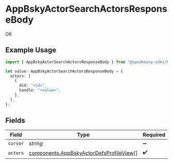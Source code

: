 # AppBskyActorSearchActorsResponseBody

OK

## Example Usage

```typescript
import { AppBskyActorSearchActorsResponseBody } from "@speakeasy-sdks/bluesky/models/operations";

let value: AppBskyActorSearchActorsResponseBody = {
  actors: [
    {
      did: "<id>",
      handle: "<value>",
    },
  ],
};
```

## Fields

| Field                                                                                              | Type                                                                                               | Required                                                                                           | Description                                                                                        |
| -------------------------------------------------------------------------------------------------- | -------------------------------------------------------------------------------------------------- | -------------------------------------------------------------------------------------------------- | -------------------------------------------------------------------------------------------------- |
| `cursor`                                                                                           | *string*                                                                                           | :heavy_minus_sign:                                                                                 | N/A                                                                                                |
| `actors`                                                                                           | [components.AppBskyActorDefsProfileView](../../models/components/appbskyactordefsprofileview.md)[] | :heavy_check_mark:                                                                                 | N/A                                                                                                |